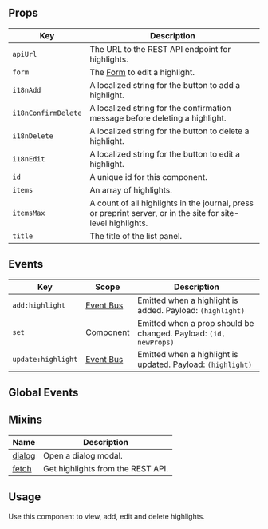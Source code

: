 
## Props

| Key | Description |
| --- | --- |
| `apiUrl` | The URL to the REST API endpoint for highlights. |
| `form` | The [Form](#/component/Form) to edit a highlight. |
| `i18nAdd` | A localized string for the button to add a highlight. |
| `i18nConfirmDelete` | A localized string for the confirmation message before deleting a highlight. |
| `i18nDelete` | A localized string for the button to delete a highlight. |
| `i18nEdit` | A localized string for the button to edit a highlight. |
| `id` | A unique id for this component. |
| `items` | An array of highlights. |
| `itemsMax` | A count of all highlights in the journal, press or preprint server, or in the site for site-level highlights. |
| `title` | The title of the list panel. |

## Events

| Key | Scope | Description |
| --- | --- | --- |
| `add:highlight` | [Event Bus](http://localhost:8080/#/pages/event-bus) | Emitted when a highlight is added. Payload: `(highlight)` |
| `set` | Component | Emitted when a prop should be changed. Payload: `(id, newProps)` |
| `update:highlight` | [Event Bus](http://localhost:8080/#/pages/event-bus) | Emitted when a highlight is updated. Payload: `(highlight)` |

## Global Events


## Mixins

| Name | Description |
| --- | --- |
| [dialog](#/mixins/dialog) | Open a dialog modal. |
| [fetch](#/mixins/fetch) | Get highlights from the REST API. |

## Usage

Use this component to view, add, edit and delete highlights.